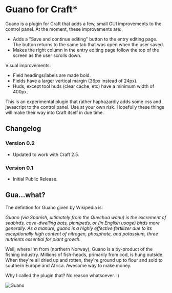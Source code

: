 Guano for Craft*
===========

Guano is a plugin for Craft that adds a few, small GUI improvements to the control panel. At the moment, these improvements are:

- Adds a "Save and continue editing" button to the entry editing page. The button returns to the same tab that was open when the user saved.
- Makes the right column in the entry editing page follow the top of the screen as the user scrolls down.

Visual improvements:

- Field headings/labels are made bold.
- Fields have a larger vertical margin (36px instead of 24px).
- Huds, except tool huds (clear cache, etc) have a minimum width of 400px.

This is an experimental plugin that rather haphazardly adds some css and javascript to the control panel.
Use at your own risk. Hopefully these things will make their way into Craft itself in due time.  


Changelog
---
### Version 0.2
 - Updated to work with Craft 2.5.

### Version 0.1
 - Initial Public Release.


Gua...what?
--------
The defintion for Guano given by Wikipedia is:

*Guano (via Spanish, ultimately from the Quechua wanu) is the excrement of seabirds, cave-dwelling bats, pinnipeds, or (in English usage) birds more generally. As a manure, guano is a highly effective fertilizer due to its exceptionally high content of nitrogen, phosphate, and potassium, three nutrients essential for plant growth.*

Well, where I'm from (northern Norway), Guano is a by-product of the fishing industry. Millions of fish-heads, primarily from cod, is hung outside.
When they're all dried up and rotten, they're ground up to flour and sold to southern Europe and Africa. Awesome way to make money.

Why I called the plugin that? No reason whatsoever. :)

![Guano](http://media2.origo.no/-/cache/image/1515169_hcea6353964f7f6343666_v1285093435_1024x1024.jpeg)
